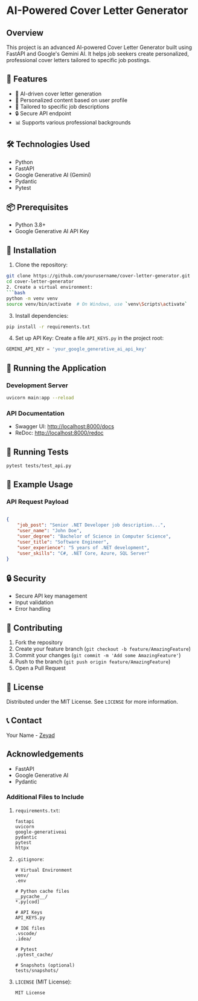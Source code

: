 # AI-Powered Cover Letter Generator

## Overview

This project is an advanced AI-powered Cover Letter Generator built using FastAPI and Google's Gemini AI. It helps job seekers create personalized, professional cover letters tailored to specific job postings.

## 🚀 Features

- 🤖 AI-driven cover letter generation
- 📝 Personalized content based on user profile
- 🎯 Tailored to specific job descriptions
- 🔒 Secure API endpoint
- 📊 Supports various professional backgrounds

## 🛠 Technologies Used

- Python
- FastAPI
- Google Generative AI (Gemini)
- Pydantic
- Pytest

## 📦 Prerequisites

- Python 3.8+
- Google Generative AI API Key

## 🔧 Installation

1. Clone the repository:
```bash
git clone https://github.com/yourusername/cover-letter-generator.git
cd cover-letter-generator
2. Create a virtual environment:
```bash
python -m venv venv
source venv/bin/activate  # On Windows, use `venv\Scripts\activate`
```

3. Install dependencies:
```bash
pip install -r requirements.txt
```

4. Set up API Key:
Create a file `API_KEYS.py` in the project root:
```python
GEMINI_API_KEY = 'your_google_generative_ai_api_key'
```

## 🚀 Running the Application

### Development Server
```bash
uvicorn main:app --reload
```

### API Documentation
- Swagger UI: [http://localhost:8000/docs](http://localhost:8000/docs)
- ReDoc: [http://localhost:8000/redoc](http://localhost:8000/redoc)

## 🧪 Running Tests
```bash
pytest tests/test_api.py
```

## 📝 Example Usage

### API Request Payload
```json

{
    "job_post": "Senior .NET Developer job description...",
    "user_name": "John Doe",
    "user_degree": "Bachelor of Science in Computer Science",
    "user_title": "Software Engineer",
    "user_experience": "5 years of .NET development",
    "user_skills": "C#, .NET Core, Azure, SQL Server"
}
```
## 🔒 Security
- Secure API key management
- Input validation
- Error handling

## 🤝 Contributing
1. Fork the repository
2. Create your feature branch (`git checkout -b feature/AmazingFeature`)
3. Commit your changes (`git commit -m 'Add some AmazingFeature'`)
4. Push to the branch (`git push origin feature/AmazingFeature`)
5. Open a Pull Request

## 📄 License
Distributed under the MIT License. See `LICENSE` for more information.

## 📞 Contact
Your Name - [Zeyad](mailto:shadodiss@gmail.com)


## Acknowledgements
- FastAPI
- Google Generative AI
- Pydantic

### Additional Files to Include

1. `requirements.txt`:
    ```
    fastapi
    uvicorn
    google-generativeai
    pydantic
    pytest
    httpx
    ```

2. `.gitignore`:
    ```
    # Virtual Environment
    venv/
    .env

    # Python cache files
    __pycache__/
    *.py[cod]

    # API Keys
    API_KEYS.py

    # IDE files
    .vscode/
    .idea/

    # Pytest
    .pytest_cache/

    # Snapshots (optional)
    tests/snapshots/
    ```

3. `LICENSE` (MIT License):
    ```
    MIT License
    ```

